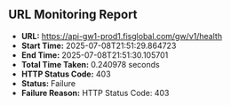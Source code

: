 ## URL Monitoring Report

- **URL:** https://api-gw1-prod1.fisglobal.com/gw/v1/health
- **Start Time:** 2025-07-08T21:51:29.864723
- **End Time:** 2025-07-08T21:51:30.105701
- **Total Time Taken:** 0.240978 seconds
- **HTTP Status Code:** 403
- **Status:** Failure
- **Failure Reason:** HTTP Status Code: 403
